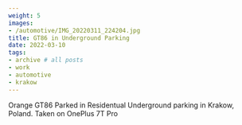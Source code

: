 ```yaml
---
weight: 5
images:
- /automotive/IMG_20220311_224204.jpg
title: GT86 in Underground Parking
date: 2022-03-10
tags:
- archive # all posts
- work
- automotive
- krakow
---
```


Orange GT86 Parked in Residentual Underground parking in Krakow, Poland. Taken on OnePlus 7T Pro